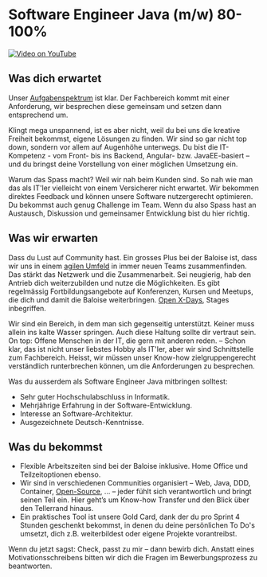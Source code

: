 # Software Engineer Java (m/w) 80-100%

[![Video on YouTube](https://img.youtube.com/vi/WcQ99x0IfTo/0.jpg)](https://www.youtube.com/watch?v=WcQ99x0IfTo)

## Was dich erwartet

Unser [Aufgabenspektrum](https://www.baloise.com/jobs/de/blog/baloise-jobcast/jobcast-it-engineer.html) ist klar. Der Fachbereich kommt mit einer Anforderung, wir besprechen diese gemeinsam und setzen dann entsprechend um.

Klingt mega unspannend, ist es aber nicht, weil du bei uns die kreative Freiheit bekommst, eigene Lösungen zu finden. Wir sind so gar nicht top down, sondern vor allem auf Augenhöhe unterwegs. Du bist die IT-Kompetenz - vom Front- bis ins Backend, Angular- bzw. JavaEE-basiert – und du bringst deine Vorstellung von einer möglichen Umsetzung ein.

Warum das Spass macht? Weil wir nah beim Kunden sind. So nah wie man das als IT'ler vielleicht von einem Versicherer nicht erwartet. Wir bekommen direktes Feedback und können unsere Software nutzergerecht optimieren. Du bekommst auch genug Challenge im Team. Wenn du also Spass hast an Austausch, Diskussion und gemeinsamer Entwicklung bist du hier richtig.

## Was wir erwarten

Dass du Lust auf Community hast. Ein grosses Plus bei der Baloise ist, dass wir uns in einem [agilen Umfeld](https://www.baloise.com/jobs/de/blog/baloise-jobcast/baloise-jobcast-3-autonome-teams-in-der-it-entwicklung.html) in immer neuen Teams zusammenfinden. Das stärkt das Netzwerk und die Zusammenarbeit. Sei neugierig, hab den Antrieb dich weiterzubilden und nutze die Möglichkeiten. Es gibt regelmässig Fortbildungsangebote auf Konferenzen, Kursen und Meetups, die dich und damit die Baloise weiterbringen. [Open X-Days](https://www.openfriday.org/openfriday-org-deutsch), Stages inbegriffen.

Wir sind ein Bereich, in dem man sich gegenseitig unterstützt. Keiner muss allein ins kalte Wasser springen. Auch diese Haltung sollte dir vertraut sein. On top: Offene Menschen in der IT, die gern mit anderen reden. – Schon klar, das ist nicht unser liebstes Hobby als IT'ler, aber wir sind Schnittstelle zum Fachbereich. Heisst, wir müssen unser Know-how zielgruppengerecht verständlich runterbrechen können, um die Anforderungen zu besprechen.

Was du ausserdem als Software Engineer Java mitbringen solltest:
 - Sehr guter Hochschulabschluss in Informatik.
 - Mehrjährige Erfahrung in der Software-Entwicklung. 
 - Interesse an Software-Architektur.
 - Ausgezeichnete Deutsch-Kenntnisse. 

## Was du bekommst

- Flexible Arbeitszeiten sind bei der Baloise inklusive. Home Office und Teilzeitoptionen ebenso. 
- Wir sind in verschiedenen Communities organisiert – Web, Java, DDD, Container, [Open-Source](https://github.com/baloise/open-source), … – jeder fühlt sich verantwortlich und bringt seinen Teil ein. Hier geht’s um Know-how Transfer und den Blick über den Tellerrand hinaus.
- Ein praktisches Tool ist unsere Gold Card, dank der du pro Sprint 4 Stunden geschenkt bekommst, in denen du deine persönlichen To Do's umsetzt, dich z.B. weiterbildest oder eigene Projekte vorantreibst.

Wenn du jetzt sagst: Check, passt zu mir – dann bewirb dich. Anstatt eines Motivationsschreibens bitten wir dich die Fragen im Bewerbungsprozess zu beantworten.
